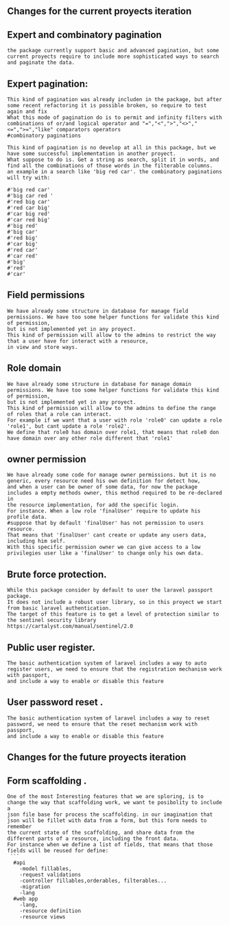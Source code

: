 ## Changes for the current proyects iteration

  ## Expert and combinatory pagination
    the package currently support basic and advanced pagination, but some current proyects require to include more sophisticated ways to search and paginate the data. 

  ## Expert pagination: 
    This kind of pagination was already includen in the package, but after some recent refactoring it is possible broken, so require to test again and fix
    What this mode of pagination do is to permit and infinity filters with combinations of or/and logical operator and "=","<",">","<>","<=",">=","like" comparators operators
    #combinatory paginations
    
    This kind of pagination is no develop at all in this package, but we have some successful implementation in another proyect.
    What suppose to do is. Get a string as search, split it in words, and find all the combinations of those words in the filterable columns.
    an example in a search like 'big red car'. the combinatory paginations will try with:

    #'big red car'
    #'big car red '
    #'red big car'
    #'red car big'
    #'car big red'
    #'car red big'
    #'big red'
    #'big car'
    #'red big'
    #'car big'
    #'red car'
    #'car red'
    #'big'
    #'red'
    #'car'

## Field permissions

    We have already some structure in database for manage field permissions. We have too some helper functions for validate this kind of permission, 
    but is not implemented yet in any proyect.
    This kind of permission will allow to the admins to restrict the way that a user have for interact with a resource, 
    in view and store ways. 

  ## Role domain
    We have already some structure in database for manage domain permissions. We have too some helper functions for validate this kind of permission, 
    but is not implemented yet in any proyect.
    This kind of permission will allow to the admins to define the range of roles that a role can interact.
    For example if we want that a user with role 'role0' can update a role 'role1', but cant update a role 'role2'.
    We define that role0 has domain over role1, that means that role0 don have domain over any other role different that 'role1'

  ## owner permission
    We have already some code for manage owner permissions. but it is no generic, every resource need his own definition for detect how,
    and when a user can be owner of some data, for now the package includes a empty methods owner, this method required to be re-declared in
    the resource implementation, for add the specific login.
    For instance. When a low role 'finalUser' require to update his profile data. 
    #suppose that by default 'finalUser' has not permission to users resource.
    That means that 'finalUser' cant create or update any users data, including him self.
    With this specific permission owner we can give access to a low privilegies user like a 'finalUser' to change only his own data.
  ## Brute force protection.
    While this package consider by default to user the laravel passport package.
    It does not include a robust user library, so in this proyect we start from basic laravel authentication.
    The target of this feature is to get a level of protection similar to the sentinel security library https://cartalyst.com/manual/sentinel/2.0
  ## Public user register.
    The basic authentication system of laravel includes a way to auto register users, we need to ensure that the registration mechanism work with passport,
    and include a way to enable or disable this feature
  ## User password reset .
    The basic authentication system of laravel includes a way to reset password, we need to ensure that the reset mechanism work with passport,
    and include a way to enable or disable this feature
## Changes for the future proyects iteration
  ## Form scaffolding .
    One of the most Interesting features that we are sploring, is to change the way that scaffolding work, we want te posibolity to include a
    json file base for process the scaffolding. in our imagination that json will be fillet with data from a form, but this form needs to remember
    the current state of the scaffolding, and share data from the different parts of a resource, including the front data.
    For instance when we define a list of fields, that means that those fields will be reused for define:
     ```
      #api
        -model fillables, 
        -request validations
        -controller fillables,orderables, filterables...
        -migration
        -lang
      #web app
        -lang, 
        -resource definition
        -resource views
  
